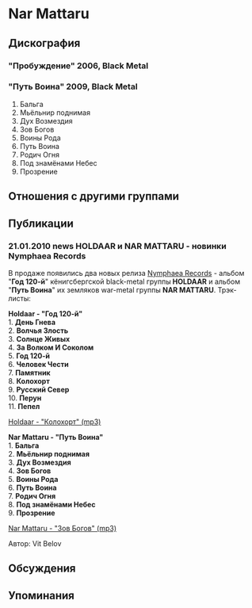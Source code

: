 # Nar Mattaru



## Дискография

### "Пробуждение" 2006, Black Metal



### "Путь Воина" 2009, Black Metal

1. Бальга
2. Мьёльнир поднимая
3. Дух Возмездия
4. Зов Богов
5. Воины Рода
6. Путь Воина
7. Родич Огня
8. Под знамёнами Небес
9. Прозрение


## Отношения с другими группами


## Публикации

### 21.01.2010 news HOLDAAR и NAR MATTARU - новинки Nymphaea Records

<P>В продаже появились два новых релиза <A href="http://nymphaea-records.com/">Nymphaea Records</A> - альбом "<STRONG>Год 120-й</STRONG>" кёнигсбергской black-metal группы<STRONG> HOLDAAR</STRONG> и альбом "<STRONG>Путь Воина</STRONG>" их земляков war-metal группы <STRONG>NAR MATTARU</STRONG>. Трэк-листы:</P>
<P><STRONG>Holdaar - "Год 120-й"<BR></STRONG>1. <STRONG>День Гнева<BR></STRONG>2. <STRONG>Волчья Злость</STRONG><BR>3. <STRONG>Солнце Живых</STRONG><BR>4. <STRONG>За Волком И Соколом</STRONG><BR>5. <STRONG>Год 120-й</STRONG><BR>6. <STRONG>Человек Чести</STRONG><BR>7. <STRONG>Памятник<BR></STRONG>8. <STRONG>Колохорт</STRONG><BR>9. <STRONG>Русский Север</STRONG><BR>10. <STRONG>Перун<BR></STRONG>11. <STRONG>Пепел</STRONG></P>
<P><A href="http://nymphaea-records.com/music/Holdaar%20-%20Kolohorth.mp3">Holdaar - "Колохорт" (mp3)</A></P>
<P><STRONG>Nar Mattaru - "Путь Воина"</STRONG><BR>1. <STRONG>Бальга<BR></STRONG>2. <STRONG>Мьёльнир поднимая</STRONG><BR>3. <STRONG>Дух Возмездия</STRONG><BR>4. <STRONG>Зов Богов</STRONG><BR>5. <STRONG>Воины Рода</STRONG><BR>6. <STRONG>Путь Воина</STRONG><BR>7. <STRONG>Родич Огня</STRONG><BR>8. <STRONG>Под знамёнами Небес</STRONG><BR>9. <STRONG>Прозрение</STRONG></P>
<P><A href="http://nymphaea-records.com/music/nar_mattaru-call_of_the_gods.mp3">Nar Mattaru - "Зов Богов" (mp3)</A></P>
Автор: Vit Belov


## Обсуждения


## Упоминания

